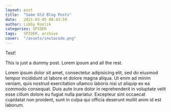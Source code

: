 ```yaml
---
layout: post
title:  "Some Old Blog Posts"
date:   2021-03-05 08:43:59
author: Libby Koolik
categories: SPIDER
tags:	SPIDER, archive
cover:  "/assets/instacode.png"
---
```


Test!

This is just a dummy post. Lorem ipsum and all the rest.

Lorem ipsum dolor sit amet, consectetur adipisicing elit, sed do eiusmod
tempor incididunt ut labore et dolore magna aliqua. Ut enim ad minim veniam,
quis nostrud exercitation ullamco laboris nisi ut aliquip ex ea commodo
consequat. Duis aute irure dolor in reprehenderit in voluptate velit esse
cillum dolore eu fugiat nulla pariatur. Excepteur sint occaecat cupidatat non
proident, sunt in culpa qui officia deserunt mollit anim id est laborum.
